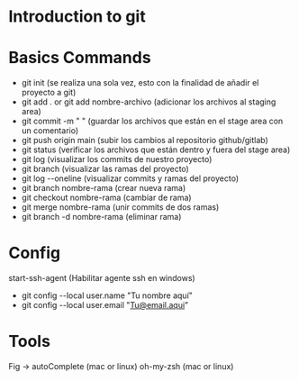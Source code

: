 # Introduction to git

# Basics Commands

- git init (se realiza una sola vez, esto con la finalidad de añadir el proyecto a git)
- git add . or git add nombre-archivo (adicionar los archivos al staging area)
- git commit -m " " (guardar los archivos que están en el stage area con un comentario)
- git push origin main (subir los cambios al repositorio github/gitlab)
- git status (verificar los archivos que están dentro y fuera del stage area)
- git log (visualizar los commits de nuestro proyecto)
- git branch (visualizar las ramas del proyecto)
- git log --oneline (visualizar commits y ramas del proyecto)
- git branch nombre-rama (crear nueva rama)
- git checkout nombre-rama (cambiar de rama)
- git merge nombre-rama (unir commits de dos ramas)
- git branch -d nombre-rama (eliminar rama)

# Config

start-ssh-agent (Habilitar agente ssh en windows)
- git config --local user.name "Tu nombre aquí"
- git config --local user.email "Tu@email.aqui”

# Tools
Fig -> autoComplete (mac or linux)
oh-my-zsh (mac or linux)